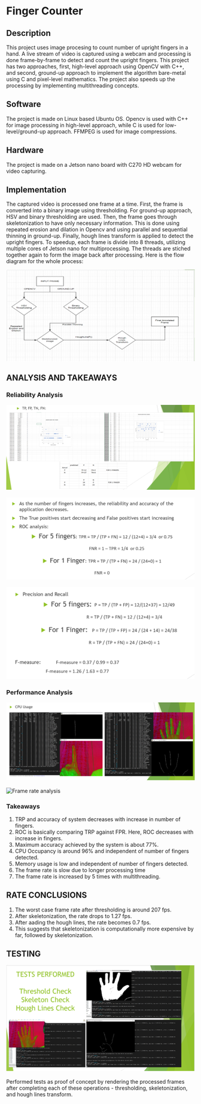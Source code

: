 # Finger Counter

## Description
This project uses image procesing to count number of upright fingers in a hand. A live stream of video is captured using a webcam and processing is done frame-by-frame to detect and count the upright fingers. This project has two approaches, first, high-level approach using OpenCV with C++, and second, ground-up approach to implement the algorithm bare-metal using C and pixel-level mathematics. The project also speeds up the processing by implementing multithreading concepts.

## Software
The project is made on Linux based Ubuntu OS. Opencv is used with C++ for image processing in high-level approach, while C is used for low-level/ground-up approach. FFMPEG is used for image compressions.

## Hardware
The project is made on a Jetson nano board with C270 HD webcam for video capturing.

## Implementation
The captured video is processed one frame at a time. First, the frame is converted into a binary image using thresholding. For ground-up approach, HSV and binary thresholding are used. Then, the frame goes through skeletonization to have only necessary information. This is done using repeated erosion and dilation in Opencv and using parallel and sequential thinning in ground-up. Finally, hough lines transform is applied to detect the upright fingers. To speedup, each frame is divide into 8 threads, utilizing multiple cores of Jetson nano for multiprocessing. The threads are stiched together again to form the image back after processing. Here is the flow diagram for the whole process:

![Algorithm FLowchart](algo_flowchart.png)

## ANALYSIS AND TAKEAWAYS

### Reliability Analysis
![Reliability analysis graphs](analysis_graph.png)<br /><br />
![Reliability analysis math](analysis_maths.png)<br /><br />
![Reliability analysis fmeasure](analysis_fmeasure.png)

### Performance Analysis
![CPU usage](cpu_usage.png) <br /><br />
![Frame rate analysis](framte_rate.png)


### Takeaways
1. TRP and accuracy of system decreases with increase in number of fingers.
2. ROC is basically comparing TRP against FPR. Here, ROC decreases with increase in fingers.
3. Maximum accuracy achieved by the system is about 77%.
4. CPU Occupancy is around 96% and independent of number of fingers detected.
5. Memory usage is low and independent of number of fingers detected.
6. The frame rate is slow due to longer processing time
7. The frame rate is increased by 5 times with multithreading.

## RATE CONCLUSIONS
1. The worst case frame rate after thresholding is around 207 fps.
2. After skeletonization, the rate drops to 1.27 fps.
3. After aading the hough lines, the rate becomes 0.7 fps.
4. This suggests that skeletonization is computationally more expensive by far, followed by skeletonization.

## TESTING
![testing](testing.png)<br /><br />
Performed tests as proof of concept by rendering the processed frames after completing each of these operations - thresholding, skeletonization, and hough lines transform. 
